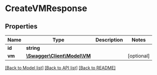 # CreateVMResponse

## Properties
Name | Type | Description | Notes
------------ | ------------- | ------------- | -------------
**id** | **string** |  | 
**vm** | [**\Swagger\Client\Model\VM**](VM.md) |  | [optional] 

[[Back to Model list]](../../README.md#documentation-for-models) [[Back to API list]](../../README.md#documentation-for-api-endpoints) [[Back to README]](../../README.md)

